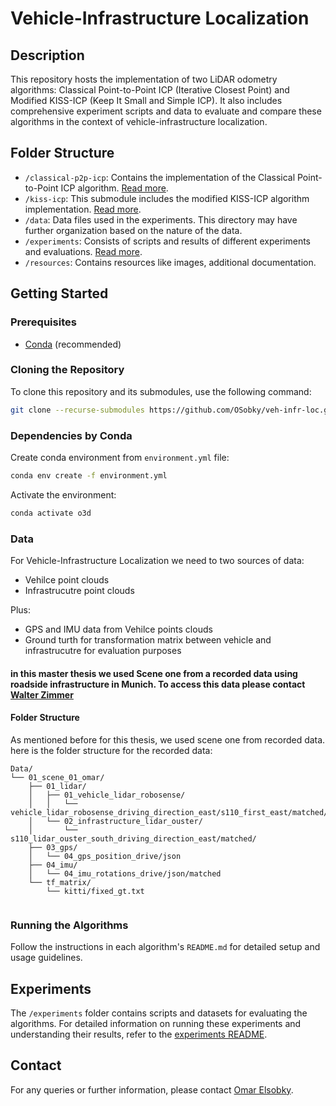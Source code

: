 # Vehicle-Infrastructure Localization

## Description
This repository hosts the implementation of two LiDAR odometry algorithms: Classical Point-to-Point ICP (Iterative Closest Point) and Modified KISS-ICP (Keep It Small and Simple ICP). It also includes comprehensive experiment scripts and data to evaluate and compare these algorithms in the context of vehicle-infrastructure localization.

## Folder Structure
- `/classical-p2p-icp`: Contains the implementation of the Classical Point-to-Point ICP algorithm. [Read more](./classical-p2p-icp/README.md).
- `/kiss-icp`: This submodule includes the modified KISS-ICP algorithm implementation. [Read more](./kiss-icp/README.md).
- `/data`: Data files used in the experiments. This directory may have further organization based on the nature of the data.
- `/experiments`: Consists of scripts and results of different experiments and evaluations. [Read more](./experiments/README.md).
- `/resources`: Contains resources like images, additional documentation.

## Getting Started

### Prerequisites
- [Conda](https://docs.conda.io/en/latest/) (recommended)


### Cloning the Repository
To clone this repository and its submodules, use the following command:

```bash
git clone --recurse-submodules https://github.com/OSobky/veh-infr-loc.git
```

### Dependencies by Conda
Create conda environment from `environment.yml` file:

```bash
conda env create -f environment.yml
```

Activate the environment:

```bash 
conda activate o3d
```

### Data 

For Vehicle-Infrastructure Localization we need to two sources of data:
- Vehilce point clouds
- Infrastrucutre point clouds

Plus: 
- GPS and IMU data from Vehilce points clouds
- Ground turth for transformation matrix between vehicle and infrastrucutre for evaluation purposes 

#### in this master thesis we used Scene one from a recorded data using roadside infrastructure in Munich. To access this data please contact [Walter Zimmer](walter.zimmer@tum.de)

#### Folder Structure 

As mentioned before for this thesis, we used scene one from recorded data. here is the folder structure for the recorded data: 

```
Data/
└── 01_scene_01_omar/
    ├── 01_lidar/
    │   ├── 01_vehicle_lidar_robosense/
    │   │   └── vehicle_lidar_robosense_driving_direction_east/s110_first_east/matched/
    │   └── 02_infrastructure_lidar_ouster/
    │       └── s110_lidar_ouster_south_driving_direction_east/matched/
    ├── 03_gps/
    │   └── 04_gps_position_drive/json
    ├── 04_imu/
    │   └── 04_imu_rotations_drive/json/matched
    └── tf_matrix/
        └── kitti/fixed_gt.txt
    
```

### Running the Algorithms
Follow the instructions in each algorithm's `README.md` for detailed setup and usage guidelines.

## Experiments
The `/experiments` folder contains scripts and datasets for evaluating the algorithms. For detailed information on running these experiments and understanding their results, refer to the [experiments README](./experiments/README.md).
<!-- 
## Contributing
We welcome contributions to this project. If you're interested in improving the algorithms or adding new features, please read our [contribution guidelines](./CONTRIBUTING.md). -->
<!-- 
## License
This project is licensed under the MIT License - see the [LICENSE](LICENSE) file for details. -->

## Contact
For any queries or further information, please contact [Omar Elsobky](mailto:omarelsobky97@gmail.com).


